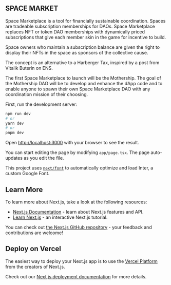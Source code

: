 ## SPACE MARKET

Space Marketplace is a tool for financially sustainable coordination. Spaces are tradeable subscription memberships for DAOs. Space Marketplace replaces NFT or token DAO memberships with dynamically priced subscriptions that give each member skin in the game for incentive to build.

Space owners who maintain a subscription balance are given the right to display their NFTs in the space as sponsors of the collective cause.

The concept is an alternative to a Harberger Tax, inspired by a post from Vitalik Buterin on ENS.

The first Space Marketplace to launch will be the Mothership. The goal of the Mothership DAO will be to develop and enhance the dApp code and to enable anyone to spawn their own Space Marketplace DAO with any coordination mission of their choosing.

First, run the development server:

```bash
npm run dev
# or
yarn dev
# or
pnpm dev
```

Open [http://localhost:3000](http://localhost:3000) with your browser to see the result.

You can start editing the page by modifying `app/page.tsx`. The page auto-updates as you edit the file.

This project uses [`next/font`](https://nextjs.org/docs/basic-features/font-optimization) to automatically optimize and load Inter, a custom Google Font.

## Learn More

To learn more about Next.js, take a look at the following resources:

- [Next.js Documentation](https://nextjs.org/docs) - learn about Next.js features and API.
- [Learn Next.js](https://nextjs.org/learn) - an interactive Next.js tutorial.

You can check out [the Next.js GitHub repository](https://github.com/vercel/next.js/) - your feedback and contributions are welcome!

## Deploy on Vercel

The easiest way to deploy your Next.js app is to use the [Vercel Platform](https://vercel.com/new?utm_medium=default-template&filter=next.js&utm_source=create-next-app&utm_campaign=create-next-app-readme) from the creators of Next.js.

Check out our [Next.js deployment documentation](https://nextjs.org/docs/deployment) for more details.
